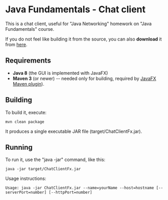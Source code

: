Java Fundamentals - Chat client
===========

This is a chat client, useful for "Java Networking" homework on "Java Fundamentals" course. 

If you do not feel like building it from the source, you can also **download** it from
[here](https://dl.dropboxusercontent.com/u/44963211/JavaFundamentals/ChatClientFx.jar).

Requirements
---------------
* **Java 8** (the GUI is implemented with JavaFX)
* **Maven 3** (or newer) -- needed only for building, required by [JavaFX Maven plugin](http://zenjava.com/javax/maven/)).

Building
---------------
To build it, execute:

```shell
mvn clean package
```

It produces a single executable JAR file (target/ChatClientFx.jar).

Running
---------------

To run it, use the "java -jar" command, like this:

```shell
java -jar target/ChatClientFx.jar
```

Usage instructions:

```
Usage: java -jar ChatClientFx.jar --name=yourName --host=hostname [--serverPort=number] [--httpPort=number]
```
